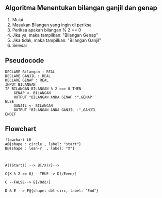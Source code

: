 ## Algoritma Menentukan bilangan ganjil dan genap

1. Mulai
2. Masukan Bilangan yang ingin di periksa
3. Periksa apakah bilangan % 2 == 0
4. Jika ya, maka tampilkan: "Bilangan Genap"
5. Jika tidak, maka tampilkan: "Bilangan Ganjil"
6. Selesai

## Pseudocode

```
DECLARE Bilangan : REAL
DECLARE GANJIL : REAL
DECLARE GENAP : REAL
INPUT BILANGAN
IF BILANGAN BILANGAN % 2 === 0 THEN
    GENAP <- BILANGAN
    OUTPUT "BILANGAN ANDA GENAP :",GENAP
ELSE
    GANJIL <- BILANGAN
    OUTPUT "BILANGAN ANDA GANJIL :",GANJIL
ENDIF
```

## Flowchart

```mermaid
flowchart LR
A@{shape : circle , label: "start"}
B@{shape : lean-r  , label: "X"}



A((Start)) --> B[/X?/]-->

C{X % 2 == 0} --TRUE--> D[/Even/]

C --FALSE--> E[/Odd/]

D & E --> F@{shape: dbl-circ, label: "End"}

```
